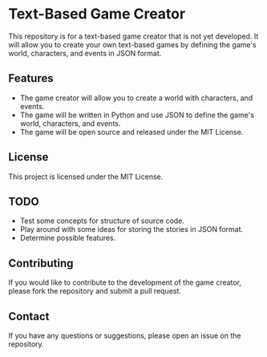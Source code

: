 # Text-Based Game Creator
This repository is for a text-based game creator that is not yet developed. It will allow you to create your own text-based games by defining the game's world, characters, and events in JSON format.

## Features
* The game creator will allow you to create a world with characters, and events.
* The game will be written in Python and use JSON to define the game's world, characters, and events.
* The game will be open source and released under the MIT License.

## License
This project is licensed under the MIT License.

## TODO
* Test some concepts for structure of source code.
* Play around with some ideas for storing the stories in JSON format.
* Determine possible features.

## Contributing
If you would like to contribute to the development of the game creator, please fork the repository and submit a pull request.

## Contact
If you have any questions or suggestions, please open an issue on the repository.